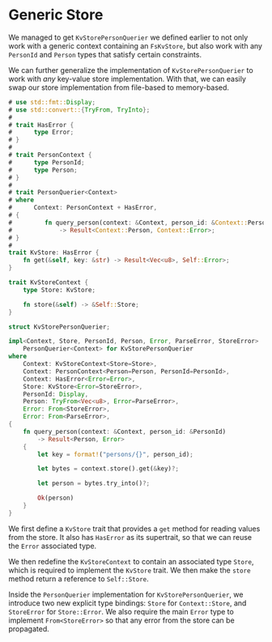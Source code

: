 # Generic Store

We managed to get `KvStorePersonQuerier` we defined earlier to not only
work with a generic context containing an `FsKvStore`, but also work
with any `PersonId` and `Person` types that satisfy certain constraints.

We can further generalize the implementation of `KvStorePersonQuerier`
to work with _any_ key-value store implementation. With that, we can easily
swap our store implementation from file-based to memory-based.

```rust
# use std::fmt::Display;
# use std::convert::{TryFrom, TryInto};
#
# trait HasError {
#      type Error;
# }
#
# trait PersonContext {
#      type PersonId;
#      type Person;
# }
#
# trait PersonQuerier<Context>
# where
#      Context: PersonContext + HasError,
# {
#         fn query_person(context: &Context, person_id: &Context::PersonId)
#             -> Result<Context::Person, Context::Error>;
# }
#
trait KvStore: HasError {
    fn get(&self, key: &str) -> Result<Vec<u8>, Self::Error>;
}

trait KvStoreContext {
    type Store: KvStore;

    fn store(&self) -> &Self::Store;
}

struct KvStorePersonQuerier;

impl<Context, Store, PersonId, Person, Error, ParseError, StoreError>
    PersonQuerier<Context> for KvStorePersonQuerier
where
    Context: KvStoreContext<Store=Store>,
    Context: PersonContext<Person=Person, PersonId=PersonId>,
    Context: HasError<Error=Error>,
    Store: KvStore<Error=StoreError>,
    PersonId: Display,
    Person: TryFrom<Vec<u8>, Error=ParseError>,
    Error: From<StoreError>,
    Error: From<ParseError>,
{
    fn query_person(context: &Context, person_id: &PersonId)
        -> Result<Person, Error>
    {
        let key = format!("persons/{}", person_id);

        let bytes = context.store().get(&key)?;

        let person = bytes.try_into()?;

        Ok(person)
    }
}
```

We first define a `KvStore` trait that provides a `get` method for reading
values from the store. It also has `HasError` as its supertrait, so
that we can reuse the `Error` associated type.

We then redefine the `KvStoreContext` to contain an associated type `Store`,
which is required to implement the `KvStore` trait. We then make the
`store` method return a reference to `Self::Store`.

Inside the `PersonQuerier` implementation for `KvStorePersonQuerier`, we
introduce two new explicit type bindings: `Store` for `Context::Store`,
and `StoreError` for `Store::Error`. We also require the main
`Error` type to implement `From<StoreError>` so that any error from
the store can be propagated.
